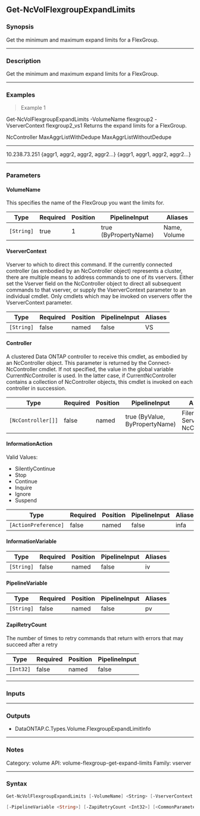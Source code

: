 Get-NcVolFlexgroupExpandLimits
------------------------------

### Synopsis
Get the minimum and maximum expand limits for a FlexGroup.

---

### Description

Get the minimum and maximum expand limits for a FlexGroup.

---

### Examples
> Example 1

Get-NcVolFlexgroupExpandLimits -VolumeName flexgroup2 -VserverContext flexgroup2_vs1
Returns the expand limits for a FlexGroup.

NcController                            MaxAggrListWithDedupe                   MaxAggrListWithoutDedupe
------------                            ---------------------                   ------------------------
10.238.73.251                           {aggr1, aggr2, aggr2, aggr2...}         {aggr1, aggr1, aggr2, aggr2...}

---

### Parameters
#### **VolumeName**
This specifies the name of the FlexGroup you want the limits for.

|Type      |Required|Position|PipelineInput        |Aliases     |
|----------|--------|--------|---------------------|------------|
|`[String]`|true    |1       |true (ByPropertyName)|Name, Volume|

#### **VserverContext**
Vserver to which to direct this command.  If the currently connected controller (as embodied by an NcController object) represents a cluster, there are multiple means to address commands to one of its vservers.  Either set the Vserver field on the NcController object to direct all subsequent commands to that vserver, or supply the VserverContext parameter to an individual cmdlet.  Only cmdlets which may be invoked on vservers offer the VserverContext parameter.

|Type      |Required|Position|PipelineInput|Aliases|
|----------|--------|--------|-------------|-------|
|`[String]`|false   |named   |false        |VS     |

#### **Controller**
A clustered Data ONTAP controller to receive this cmdlet, as embodied by an NcController object.  This parameter is returned by the Connect-NcController cmdlet.  If not specified, the value in the global variable CurrentNcController is used.  In the latter case, if CurrentNcController contains a collection of NcController objects, this cmdlet is invoked on each controller in succession.

|Type              |Required|Position|PipelineInput                 |Aliases                          |
|------------------|--------|--------|------------------------------|---------------------------------|
|`[NcController[]]`|false   |named   |true (ByValue, ByPropertyName)|Filer<br/>Server<br/>NcController|

#### **InformationAction**

Valid Values:

* SilentlyContinue
* Stop
* Continue
* Inquire
* Ignore
* Suspend

|Type                |Required|Position|PipelineInput|Aliases|
|--------------------|--------|--------|-------------|-------|
|`[ActionPreference]`|false   |named   |false        |infa   |

#### **InformationVariable**

|Type      |Required|Position|PipelineInput|Aliases|
|----------|--------|--------|-------------|-------|
|`[String]`|false   |named   |false        |iv     |

#### **PipelineVariable**

|Type      |Required|Position|PipelineInput|Aliases|
|----------|--------|--------|-------------|-------|
|`[String]`|false   |named   |false        |pv     |

#### **ZapiRetryCount**
The number of times to retry commands that return with errors that may succeed after a retry

|Type     |Required|Position|PipelineInput|
|---------|--------|--------|-------------|
|`[Int32]`|false   |named   |false        |

---

### Inputs

---

### Outputs
* DataONTAP.C.Types.Volume.FlexgroupExpandLimitInfo

---

### Notes
Category: volume
API: volume-flexgroup-get-expand-limits
Family:  vserver

---

### Syntax
```PowerShell
Get-NcVolFlexgroupExpandLimits [-VolumeName] <String> [-VserverContext <String>] [-Controller <NcController[]>] [-InformationAction <ActionPreference>] [-InformationVariable <String>] 
```
```PowerShell
[-PipelineVariable <String>] [-ZapiRetryCount <Int32>] [<CommonParameters>]
```

